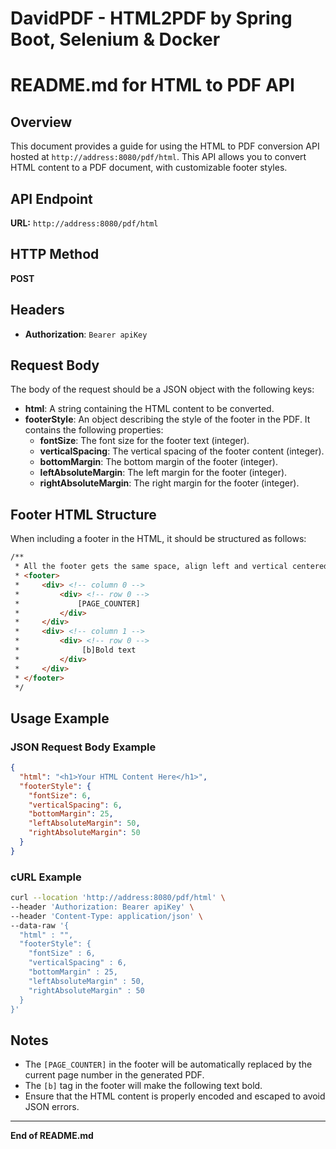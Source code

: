 # DavidPDF - HTML2PDF by Spring Boot, Selenium & Docker
# README.md for HTML to PDF API

## Overview
This document provides a guide for using the HTML to PDF conversion API hosted at `http://address:8080/pdf/html`. This API allows you to convert HTML content to a PDF document, with customizable footer styles.

## API Endpoint
**URL:** `http://address:8080/pdf/html`

## HTTP Method
**POST**

## Headers
- **Authorization**: `Bearer apiKey`

## Request Body
The body of the request should be a JSON object with the following keys:

- **html**: A string containing the HTML content to be converted.
- **footerStyle**: An object describing the style of the footer in the PDF. It contains the following properties:
    - **fontSize**: The font size for the footer text (integer).
    - **verticalSpacing**: The vertical spacing of the footer content (integer).
    - **bottomMargin**: The bottom margin of the footer (integer).
    - **leftAbsoluteMargin**: The left margin for the footer (integer).
    - **rightAbsoluteMargin**: The right margin for the footer (integer).

## Footer HTML Structure
When including a footer in the HTML, it should be structured as follows:

```html
/**
 * All the footer gets the same space, align left and vertical centered
 * <footer>
 *     <div> <!-- column 0 -->
 *         <div> <!-- row 0 -->
 *             [PAGE_COUNTER]
 *         </div>
 *     </div>
 *     <div> <!-- column 1 -->
 *         <div> <!-- row 0 -->
 *              [b]Bold text
 *         </div>
 *     </div>
 * </footer>
 */
```

## Usage Example

### JSON Request Body Example
```json
{
  "html": "<h1>Your HTML Content Here</h1>",
  "footerStyle": {
    "fontSize": 6,
    "verticalSpacing": 6,
    "bottomMargin": 25,
    "leftAbsoluteMargin": 50,
    "rightAbsoluteMargin": 50
  }
}
```

### cURL Example
```bash
curl --location 'http://address:8080/pdf/html' \
--header 'Authorization: Bearer apiKey' \
--header 'Content-Type: application/json' \
--data-raw '{
  "html" : "",  
  "footerStyle": {
    "fontSize" : 6,
    "verticalSpacing" : 6,
    "bottomMargin" : 25,
    "leftAbsoluteMargin" : 50,
    "rightAbsoluteMargin" : 50
  }
}'
```


## Notes
- The `[PAGE_COUNTER]` in the footer will be automatically replaced by the current page number in the generated PDF.
- The `[b]` tag in the footer will make the following text bold.
- Ensure that the HTML content is properly encoded and escaped to avoid JSON errors.

---

**End of README.md**










